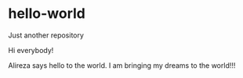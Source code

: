 # hello-world
Just another repository

Hi everybody!

Alireza says hello to the world.
I am bringing my dreams to the world!!!
